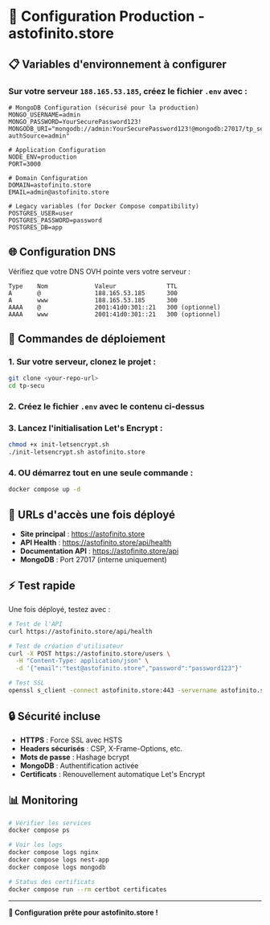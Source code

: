 # 🚀 Configuration Production - astofinito.store

## 📋 Variables d'environnement à configurer

### Sur votre serveur `188.165.53.185`, créez le fichier `.env` avec :

```env
# MongoDB Configuration (sécurisé pour la production)
MONGO_USERNAME=admin
MONGO_PASSWORD=YourSecurePassword123!
MONGODB_URI="mongodb://admin:YourSecurePassword123!@mongodb:27017/tp_secu?authSource=admin"

# Application Configuration
NODE_ENV=production
PORT=3000

# Domain Configuration
DOMAIN=astofinito.store
EMAIL=admin@astofinito.store

# Legacy variables (for Docker Compose compatibility)
POSTGRES_USER=user
POSTGRES_PASSWORD=password
POSTGRES_DB=app
```

## 🌐 Configuration DNS

Vérifiez que votre DNS OVH pointe vers votre serveur :

```
Type    Nom             Valeur              TTL
A       @               188.165.53.185      300
A       www             188.165.53.185      300
AAAA    @               2001:41d0:301::21   300 (optionnel)
AAAA    www             2001:41d0:301::21   300 (optionnel)
```

## 🔧 Commandes de déploiement

### 1. Sur votre serveur, clonez le projet :
```bash
git clone <your-repo-url>
cd tp-secu
```

### 2. Créez le fichier `.env` avec le contenu ci-dessus

### 3. Lancez l'initialisation Let's Encrypt :
```bash
chmod +x init-letsencrypt.sh
./init-letsencrypt.sh astofinito.store
```

### 4. OU démarrez tout en une seule commande :
```bash
docker compose up -d
```

## 🎯 URLs d'accès une fois déployé

- **Site principal** : https://astofinito.store
- **API Health** : https://astofinito.store/api/health
- **Documentation API** : https://astofinito.store/api
- **MongoDB** : Port 27017 (interne uniquement)

## ⚡ Test rapide

Une fois déployé, testez avec :

```bash
# Test de l'API
curl https://astofinito.store/api/health

# Test de création d'utilisateur
curl -X POST https://astofinito.store/users \
  -H "Content-Type: application/json" \
  -d '{"email":"test@astofinito.store","password":"password123"}'

# Test SSL
openssl s_client -connect astofinito.store:443 -servername astofinito.store
```

## 🔒 Sécurité incluse

- **HTTPS** : Force SSL avec HSTS
- **Headers sécurisés** : CSP, X-Frame-Options, etc.
- **Mots de passe** : Hashage bcrypt
- **MongoDB** : Authentification activée
- **Certificats** : Renouvellement automatique Let's Encrypt

## 📊 Monitoring

```bash
# Vérifier les services
docker compose ps

# Voir les logs
docker compose logs nginx
docker compose logs nest-app
docker compose logs mongodb

# Status des certificats
docker compose run --rm certbot certificates
```

---

**🎉 Configuration prête pour astofinito.store !** 